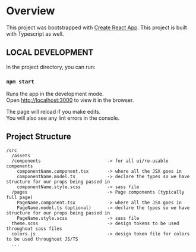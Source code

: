 # Overview

This project was bootstrapped with [Create React App](https://github.com/facebook/create-react-app). This project is built with Typescript as well.

## LOCAL DEVELOPMENT

In the project directory, you can run:

### `npm start`

Runs the app in the development mode.\
Open [http://localhost:3000](http://localhost:3000) to view it in the browser.

The page will reload if you make edits.\
You will also see any lint errors in the console.

## Project Structure

```
/src
  /assets
  /components                         -> for all ui/re-usable components
    componentName.component.tsx       -> where all the JSX goes in
    componentName.model.ts            -> declare the types so we have structure for our props being passed in
    componentName.style.scss          -> sass file
  /pages                              -> Page components (typically full page)
    PageName.component.tsx            -> where all the JSX goes in
    PageName.model.ts (optional)      -> declare the types so we have structure for our props being passed in
    PageName.style.scss               -> sass file
  theme.scss                          -> design tokens to be used throughout sass files
  colors.js                           -> design token file for colors to be used throughout JS/TS
  ...
```
